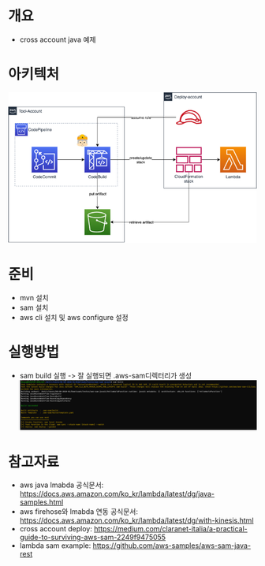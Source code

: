 # 개요
* cross account java 예제

# 아키텍처
![](imgs/arch.png)

# 준비
* mvn 설치
* sam 설치
* aws cli 설치 및 aws configure 설정

# 실행방법
* sam build 실행 -> 잘 실행되면 .aws-sam디렉터리가 생성
![](imgs/sambuild.PNG)



# 참고자료
* aws java lmabda 공식문서: https://docs.aws.amazon.com/ko_kr/lambda/latest/dg/java-samples.html
* aws firehose와 lmabda 연동 공식문서: https://docs.aws.amazon.com/ko_kr/lambda/latest/dg/with-kinesis.html
* cross account deploy: https://medium.com/claranet-italia/a-practical-guide-to-surviving-aws-sam-2249f9475055
* lambda sam example: https://github.com/aws-samples/aws-sam-java-rest
